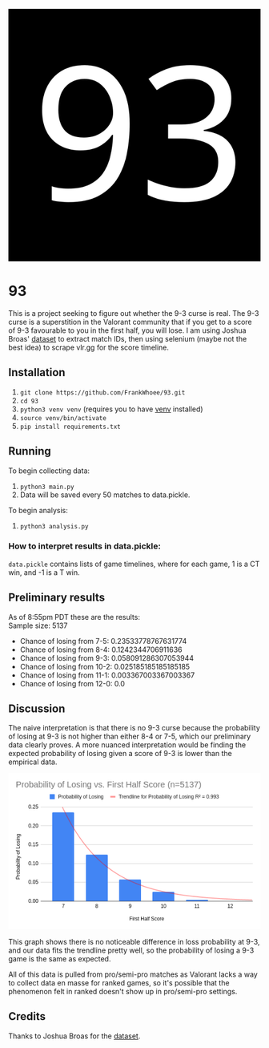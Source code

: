 ![](logo.svg)
# 93
This is a project seeking to figure out whether the 9-3 curse is real. The 9-3 curse is a superstition in the Valorant community that if you get to a score of 9-3 favourable to you in the first half, you will lose. I am using Joshua Broas' [dataset](https://www.kaggle.com/visualize25/valorant-pro-matches-full-data) to extract match IDs, then using selenium (maybe not the best idea) to scrape vlr.gg for the score timeline.

## Installation
1. `git clone https://github.com/FrankWhoee/93.git`
2. `cd 93`
3. `python3 venv venv` (requires you to have [venv](https://pypi.org/project/virtualenv/) installed)
4. `source venv/bin/activate`
5. `pip install requirements.txt`

## Running
To begin collecting data:
1. `python3 main.py`
2. Data will be saved every 50 matches to data.pickle.

To begin analysis:
1. `python3 analysis.py`

### How to interpret results in data.pickle:
`data.pickle` contains lists of game timelines, where for each game, 1 is a CT win, and -1 is a T win.

## Preliminary results
As of 8:55pm PDT these are the results:<br>
Sample size: 5137
- Chance of losing from 7-5: 0.23533778767631774
- Chance of losing from 8-4: 0.1242344706911636
- Chance of losing from 9-3: 0.058091286307053944
- Chance of losing from 10-2: 0.025185185185185185
- Chance of losing from 11-1: 0.003367003367003367
- Chance of losing from 12-0: 0.0

## Discussion
The naive interpretation is that there is no 9-3 curse because the probability of losing at 9-3 is not higher than either 8-4 or 7-5, which our preliminary data clearly proves. A more nuanced interpretation would be finding the expected probability of losing given a score of 9-3 is lower than the empirical data.

![](graph.png)

This graph shows there is no noticeable difference in loss probability at 9-3, and our data fits the trendline pretty well, so the probability of losing a 9-3 game is the same as expected.

All of this data is pulled from pro/semi-pro matches as Valorant lacks a way to collect data en masse for ranked games, so it's possible that the phenomenon felt in ranked doesn't show up in pro/semi-pro settings.

## Credits
Thanks to Joshua Broas for the [dataset](https://www.kaggle.com/visualize25/valorant-pro-matches-full-data).
